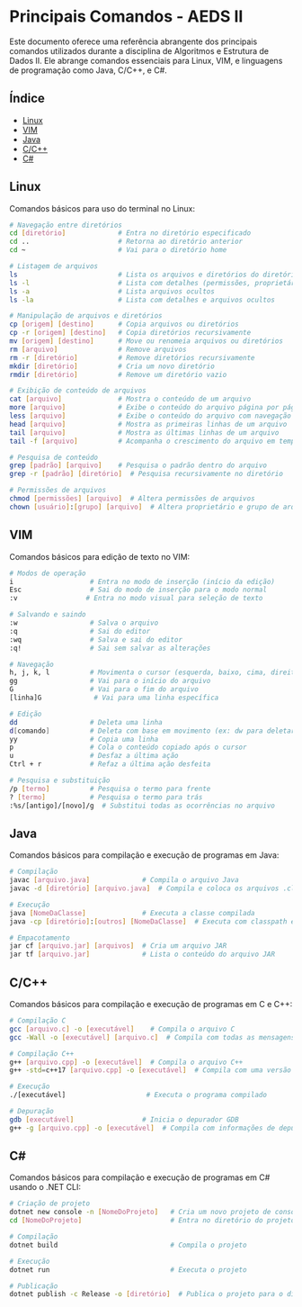 # Principais Comandos - AEDS II

Este documento oferece uma referência abrangente dos principais comandos utilizados durante a disciplina de Algoritmos e Estrutura de Dados II. Ele abrange comandos essenciais para Linux, VIM, e linguagens de programação como Java, C/C++, e C#.

## Índice

- [Linux](#linux)
- [VIM](#vim)
- [Java](#java)
- [C/C++](#cc)
- [C#](#csharp)

## Linux

Comandos básicos para uso do terminal no Linux:

```bash
# Navegação entre diretórios
cd [diretório]             # Entra no diretório especificado
cd ..                      # Retorna ao diretório anterior
cd ~                       # Vai para o diretório home

# Listagem de arquivos
ls                         # Lista os arquivos e diretórios do diretório atual
ls -l                      # Lista com detalhes (permissões, proprietário, tamanho)
ls -a                      # Lista arquivos ocultos
ls -la                     # Lista com detalhes e arquivos ocultos

# Manipulação de arquivos e diretórios
cp [origem] [destino]      # Copia arquivos ou diretórios
cp -r [origem] [destino]   # Copia diretórios recursivamente
mv [origem] [destino]      # Move ou renomeia arquivos ou diretórios
rm [arquivo]               # Remove arquivos
rm -r [diretório]          # Remove diretórios recursivamente
mkdir [diretório]          # Cria um novo diretório
rmdir [diretório]          # Remove um diretório vazio

# Exibição de conteúdo de arquivos
cat [arquivo]              # Mostra o conteúdo de um arquivo
more [arquivo]             # Exibe o conteúdo do arquivo página por página
less [arquivo]             # Exibe o conteúdo do arquivo com navegação
head [arquivo]             # Mostra as primeiras linhas de um arquivo
tail [arquivo]             # Mostra as últimas linhas de um arquivo
tail -f [arquivo]          # Acompanha o crescimento do arquivo em tempo real

# Pesquisa de conteúdo
grep [padrão] [arquivo]    # Pesquisa o padrão dentro do arquivo
grep -r [padrão] [diretório]  # Pesquisa recursivamente no diretório

# Permissões de arquivos
chmod [permissões] [arquivo]  # Altera permissões de arquivos
chown [usuário]:[grupo] [arquivo]  # Altera proprietário e grupo de arquivos
```

## VIM

Comandos básicos para edição de texto no VIM:

```bash
# Modos de operação
i                   # Entra no modo de inserção (início da edição)
Esc                 # Sai do modo de inserção para o modo normal
:v                 # Entra no modo visual para seleção de texto

# Salvando e saindo
:w                  # Salva o arquivo
:q                  # Sai do editor
:wq                 # Salva e sai do editor
:q!                 # Sai sem salvar as alterações

# Navegação
h, j, k, l          # Movimenta o cursor (esquerda, baixo, cima, direita)
gg                  # Vai para o início do arquivo
G                   # Vai para o fim do arquivo
[linha]G             # Vai para uma linha específica

# Edição
dd                  # Deleta uma linha
d[comando]          # Deleta com base em movimento (ex: dw para deletar uma palavra)
yy                  # Copia uma linha
p                   # Cola o conteúdo copiado após o cursor
u                   # Desfaz a última ação
Ctrl + r            # Refaz a última ação desfeita

# Pesquisa e substituição
/p [termo]          # Pesquisa o termo para frente
? [termo]           # Pesquisa o termo para trás
:%s/[antigo]/[novo]/g  # Substitui todas as ocorrências no arquivo
```

## Java

Comandos básicos para compilação e execução de programas em Java:

```bash
# Compilação
javac [arquivo.java]             # Compila o arquivo Java
javac -d [diretório] [arquivo.java]  # Compila e coloca os arquivos .class em um diretório

# Execução
java [NomeDaClasse]              # Executa a classe compilada
java -cp [diretório]:[outros] [NomeDaClasse]  # Executa com classpath especificado

# Empacotamento
jar cf [arquivo.jar] [arquivos]  # Cria um arquivo JAR
jar tf [arquivo.jar]             # Lista o conteúdo do arquivo JAR
```

## C/C++

Comandos básicos para compilação e execução de programas em C e C++:

```bash
# Compilação C
gcc [arquivo.c] -o [executável]    # Compila o arquivo C
gcc -Wall -o [executável] [arquivo.c]  # Compila com todas as mensagens de advertência

# Compilação C++
g++ [arquivo.cpp] -o [executável]  # Compila o arquivo C++
g++ -std=c++17 [arquivo.cpp] -o [executável]  # Compila com uma versão específica do C++

# Execução
./[executável]                    # Executa o programa compilado

# Depuração
gdb [executável]                 # Inicia o depurador GDB
g++ -g [arquivo.cpp] -o [executável]  # Compila com informações de depuração
```

## C#

Comandos básicos para compilação e execução de programas em C# usando o .NET CLI:

```bash
# Criação de projeto
dotnet new console -n [NomeDoProjeto]   # Cria um novo projeto de console
cd [NomeDoProjeto]                      # Entra no diretório do projeto

# Compilação
dotnet build                            # Compila o projeto

# Execução
dotnet run                              # Executa o projeto

# Publicação
dotnet publish -c Release -o [diretório]  # Publica o projeto para o diretório especificado
```

